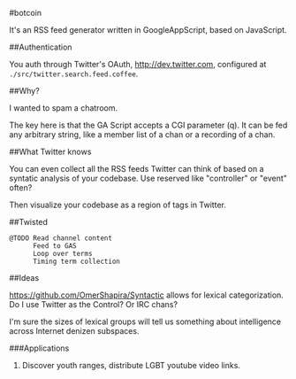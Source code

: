 #botcoin

It's an RSS feed generator written in GoogleAppScript, based on JavaScript.

##Authentication

You auth through Twitter's OAuth, http://dev.twitter.com, configured
at ``./src/twitter.search.feed.coffee``.

##Why?

I wanted to spam a chatroom.

The key here is that the GA Script accepts a CGI parameter (q). It can be fed
any arbitrary string, like a member list of a chan or a recording of a chan.

##What Twitter knows

You can even collect all the RSS feeds Twitter can think of based on a syntatic
analysis of your codebase. Use reserved like "controller" or "event" often?

Then visualize your codebase as a region of tags in Twitter.

##Twisted

    @TODO Read channel content
          Feed to GAS
          Loop over terms
          Timing term collection

##Ideas

https://github.com/OmerShapira/Syntactic allows for lexical categorization. Do
I use Twitter as the Control? Or IRC chans?

I'm sure the sizes of lexical groups will tell us something about intelligence
across Internet denizen subspaces.

###Applications

1. Discover youth ranges, distribute LGBT youtube video links.
